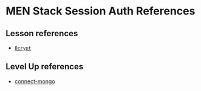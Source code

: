 <h1>
  <span class="headline">MEN Stack Session Auth</span>
  <span class="subhead">References</span>
</h1>

## Lesson references

- [`Bcrypt`](https://www.npmjs.com/package/bcrypt)

## Level Up references

- [connect-mongo](https://www.npmjs.com/package/connect-mongo)
